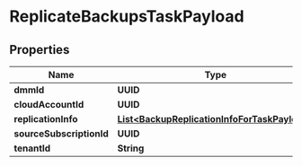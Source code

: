 

# ReplicateBackupsTaskPayload


## Properties

Name | Type | Description | Notes
------------ | ------------- | ------------- | -------------
**dmmId** | **UUID** |  |  [optional]
**cloudAccountId** | **UUID** |  |  [optional]
**replicationInfo** | [**List&lt;BackupReplicationInfoForTaskPayload&gt;**](BackupReplicationInfoForTaskPayload.md) |  |  [optional]
**sourceSubscriptionId** | **UUID** |  |  [optional]
**tenantId** | **String** |  |  [optional]




